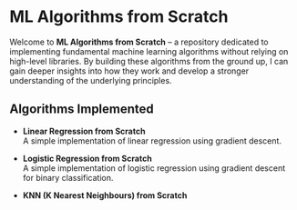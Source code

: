 # ML Algorithms from Scratch

Welcome to **ML Algorithms from Scratch** – a repository dedicated to implementing fundamental machine learning algorithms without relying on high-level libraries. By building these algorithms from the ground up, I can gain deeper insights into how they work and develop a stronger understanding of the underlying principles.

## Algorithms Implemented

- **Linear Regression from Scratch**  
  A simple implementation of linear regression using gradient descent.

- **Logistic Regression from Scratch**  
  A simple implementation of logistic regression using gradient descent for binary classification.

- **KNN (K Nearest Neighbours) from Scratch**

